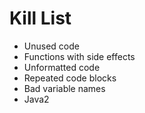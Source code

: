 Kill List
=========
* Unused code
* Functions with side effects
* Unformatted code
* Repeated code blocks
* Bad variable names
* Java2
